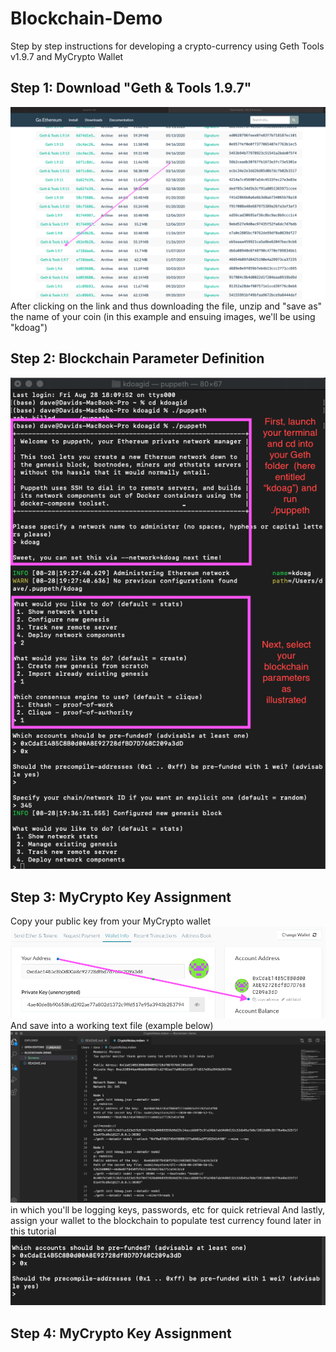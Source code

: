 # Blockchain-Demo
Step by step instructions for developing a crypto-currency using Geth Tools v1.9.7 and MyCrypto Wallet
## Step 1: Download "Geth & Tools 1.9.7"
![Geth Install](screens/1a.png)
After clicking on the link and thus downloading the file, unzip and "save as" the name of your coin (in this example and ensuing images, we'll be using "kdoag")
## Step 2: Blockchain Parameter Definition 
![Puppeth](screens/step1.png)
## Step 3: MyCrypto Key Assignment
Copy your public key from your MyCrypto wallet ![Keys](screens/Keys.png)And save into a working text file (example below) ![Example](screens/examplenotes.png)in which you'll be logging keys, passwords, etc for quick retrieval
And lastly, assign your wallet to the blockchain to populate test currency found later in this tutorial ![keyinputs](screens/publickeyselection.png)
## Step 4: MyCrypto Key Assignment